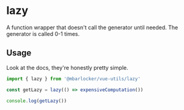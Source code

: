 # lazy

A function wrapper that doesn't call the generator until needed.
The generator is called 0-1 times.

## Usage

Look at the docs, they're honestly pretty simple.

```typescript
import { lazy } from '@mbarlocker/vue-utils/lazy'

const getLazy = lazy(() => expensiveComputation())

console.log(getLazy())
```
